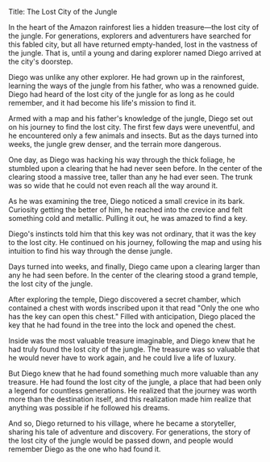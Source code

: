 Title: The Lost City of the Jungle

In the heart of the Amazon rainforest lies a hidden treasure—the lost city of the jungle. For generations, explorers and adventurers have searched for this fabled city, but all have returned empty-handed, lost in the vastness of the jungle. That is, until a young and daring explorer named Diego arrived at the city's doorstep.

Diego was unlike any other explorer. He had grown up in the rainforest, learning the ways of the jungle from his father, who was a renowned guide. Diego had heard of the lost city of the jungle for as long as he could remember, and it had become his life's mission to find it.

Armed with a map and his father's knowledge of the jungle, Diego set out on his journey to find the lost city. The first few days were uneventful, and he encountered only a few animals and insects. But as the days turned into weeks, the jungle grew denser, and the terrain more dangerous.

One day, as Diego was hacking his way through the thick foliage, he stumbled upon a clearing that he had never seen before. In the center of the clearing stood a massive tree, taller than any he had ever seen. The trunk was so wide that he could not even reach all the way around it.

As he was examining the tree, Diego noticed a small crevice in its bark. Curiosity getting the better of him, he reached into the crevice and felt something cold and metallic. Pulling it out, he was amazed to find a key.

Diego's instincts told him that this key was not ordinary, that it was the key to the lost city. He continued on his journey, following the map and using his intuition to find his way through the dense jungle.

Days turned into weeks, and finally, Diego came upon a clearing larger than any he had seen before. In the center of the clearing stood a grand temple, the lost city of the jungle.

After exploring the temple, Diego discovered a secret chamber, which contained a chest with words inscribed upon it that read "Only the one who has the key can open this chest." Filled with anticipation, Diego placed the key that he had found in the tree into the lock and opened the chest.

Inside was the most valuable treasure imaginable, and Diego knew that he had truly found the lost city of the jungle. The treasure was so valuable that he would never have to work again, and he could live a life of luxury.

But Diego knew that he had found something much more valuable than any treasure. He had found the lost city of the jungle, a place that had been only a legend for countless generations. He realized that the journey was worth more than the destination itself, and this realization made him realize that anything was possible if he followed his dreams.

And so, Diego returned to his village, where he became a storyteller, sharing his tale of adventure and discovery. For generations, the story of the lost city of the jungle would be passed down, and people would remember Diego as the one who had found it.